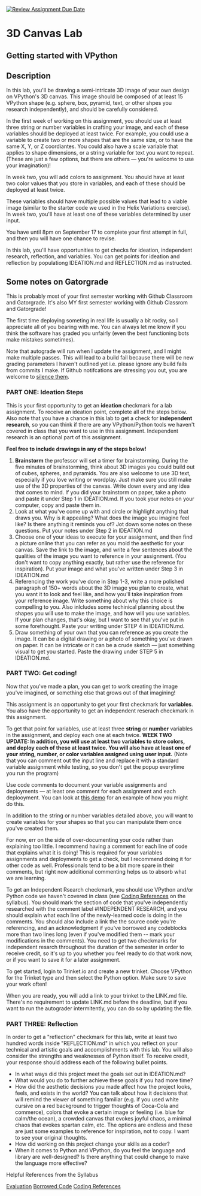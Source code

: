 [![Review Assignment Due Date](https://classroom.github.com/assets/deadline-readme-button-24ddc0f5d75046c5622901739e7c5dd533143b0c8e959d652212380cedb1ea36.svg)](https://classroom.github.com/a/F0S2zfq3)
# 3D Canvas Lab
## Getting started with VPython

## Description

In this lab, you'll be drawing a semi-intricate 3D image of your own design on VPython's 3D canvas. This image should be composed of at least 15 VPython shape (e.g. sphere, box, pyramid, text, or other shpes you research independently), and should be carefully considered. 

In the first week of working on this assignment, you should use at least three string or number variables in crafting your image, and each of these variables should be deployed at least twice. For example, you could use a variable to create two or more shapes that are the same size, or to have the same X, Y, or Z coordiantes. You could also have a scale variable that applies to shape dimensions, or a string variable for text you want to repeat. (These are just a few options, but there are others — you're welcome to use your imagination)!

In week two, you will add colors to assignment. You should have at least two color values that you store in variables, and each of these should be deployed at least twice. 

These variables should have multiple possible values that lead to a viable image (similar to the starter code we used in the Helix Variations exercise). In week two, you'll have at least one of these variables determined by user input. 

You have until 8pm on September 17 to complete your first attempt in full, and then you will have one chance to revise.

In this lab, you'll have opportunities to get checks for ideation, independent research, reflection, and variables. You can get points for ideation and reflection by populationg IDEATION.md and REFLECTION.md as instructed. 

## Some notes on Gatorgrade

This is probably most of your first semester working with Github Classroom and Gatorgrade. It's also MY first semester working with Github Classrom and Gatorgrade!

The first time deploying someting in real life is usually a bit rocky, so I appreciate all of you bearing with me. You can always let me know if you think the software has graded you unfairly (even the best functioning bots make mistakes sometimes). 

Note that autograde will run when I update the assignment, and I might make multiple passes. This will lead to a build fail because there will be new grading parameters I haven't outlined yet i.e. please ignore any build fails from commits I make. If Github notifcations are stressing you out, you are welcome to [silence them](https://docs.github.com/en/account-and-profile/managing-subscriptions-and-notifications-on-github/setting-up-notifications/configuring-notifications). 

### PART ONE: Ideation Steps

This is your first opportunity to get an <b>ideation</b> checkmark for a lab assignment. To receive an ideation point, complete all of the steps below. Also note that you have a chance in this lab to get a check for <b>independent research</b>, so you can think if there are any VPython/Python tools we haven't covered in class that you want to use in this assignment. Independent research is an optional part of this assignment. 

<b>Feel free to include drawings in any of the steps below! </b>

1. <b>Brainstorm</b> the professor will set a timer for brainstorming. During the five minutes of brainstorming, think about 3D images you could build out of cubes, spheres, and pyramids. You are also welcome to use 3D text, especially if you love writing or wordplay. Just make sure you still make use of the 3D properties of the canvas.  Write down every and any idea that comes to mind. If you did your brainstorm on paper, take a photo and paste it under Step 1 in IDEATION.md. If you took your notes on your computer, copy and paste them in. 
2. Look at what you've come up with and circle or highlight anything that draws you. Why is it appealing? What does the image you imagine feel like? Is there anything it reminds you of? Jot down some notes on these questions. Put your notes under Step 2 in IDEATION.md
3. Choose one of your ideas to execute for your assignment, and then find a picture online that you can refer as you mold the aesthetic for your canvas. Save the link to the image, and write a few sentences about the qualities of the image you want to reference in your assignment. (You don't want to copy anything exactly, but rather use the reference for inspiration). Put your image and what you've written under Step 3 in IDEATION.md
4. Referencing the work you've done in Step 1-3, write a more polished paragraph of 150+ words about the 3D image you plan to create, what you want it to look and feel like, and how you'll take inspiration from your reference image. Write something about why this choice is compelling to you. Also inlcludes some techinical planning about the shapes you will use to make the image, and how will you use variables. If your plan changes, that's okay, but I want to see that you've put in some forethought. Paste your writing under STEP 4 in IDEATION.md. 
5. Draw something of your own that you can reference as you create the image. It can be a digital drawing or a photo of something you've drawn on paper. It can be intricate or it can be a crude sketch — just something visual to get you started. Paste the drawing under STEP 5 in IDEATION.md. 



### PART TWO: Get coding!

Now that you've made a plan, you can get to work creating the image you've imagined, or something else that grows out of that imagining! 

This assignment is an opportunity to get your first checkmark for <b>variables</b>. You also have the opportunity to get an independent reserach checkmark in this assignment. 

To get that point for variables, use at least three <b>string</b> or <b>number</b> variables in the assignment, and deploy each one at each twice. <strong>WEEK TWO UPDATE: In addition, you will use at least two variables to store colors, and deploy each of these at least twice. You will also have at least one of your string, number, or color variables assigned using user input.</strong> (Note that you can comment out the input line and replace it with a standard variable assignment while testing, so you don't get the popup everytime you run the program)

Use code comments to document your variable assignments and deployments — at least one comment for each assignment and each deplooyment. You can look at [this demo](https://trinket.io/library/trinkets/b21ce9cf3f) for an example of how you might do this. 

In addition to the string or number variables detailed above, you will want to create variables for your shapes so that you can manipulate them once you've created them. 

For now, err on the side of over-documenting your code rather than explaining too little. I recommend having a comment for each line of code that explains what it is doing! This is required for your variables assignments and deployments to get a check, but I recommend doing it for other code as well. Professionals tend to be a bit more spare in their comments, but right now additional commenting helps us to absorb what we are learning. 

To get an Independent Rsearch checkmark, you should use VPython and/or Python code we haven't covered in class (see [Coding References](https://github.com/allegheny-college-cmpsc-100-fall-2023/course-materials#coding-references) on the syllabus). You should mark the section of code that you've independently researched with the comment label #INDEPENDENT RESEARCH, and you should explain what each line of the newly-learned code is doing in the comments. You should also include a link the the source code you're referencing, and an acknowledgment if you've borrowed any codeblocks more than two lines long (even if you've modified them -- mark your modifications in the comments). You need to get two checkmarks for independent resarch throughout the duration of the semester in order to receive credit, so it's up to you whether you feel ready to do that work now, or if you want to save it for a later assignment. 

To get started, login to Trinket.io and create a new trinket. Choose VPython for the Trinket type and then select the Python option. Make sure to save your work often! 

When you are ready, you will add a link to your trinket to the LINK.md file. There's no requirement to update LINK.md before the deadline, but if you want to run the autograder intermitently, you can do so by updating the file.


### PART THREE: Reflection

In order to get a "reflection" checkmark for this lab, write at least two hundred words inside "REFLECTION.md" in which you reflect on your technical and artistic goals and accomplishments with this lab. You will also consider the strengths and weaknesses of Python itself. To receive credit, your response should address each of the following bullet points.

- In what ways did this project meet the goals set out in IDEATION.md? 
- What would you do to further achieve these goals if you had more time?
- How did the aesthetic decisions you made affect how the project looks, feels, and exists in the world? You can talk about how it decisions that will remind the viewer of something familiar (e.g. if you used white cursive on a red background to trigger thoughts of Coca-Cola and commerce), colors that evoke a certain image or feeling (i.e. blue for calm/the ocean), a crowded canvas that evokes joyful chaos, a minimal chaos that evokes spartan calm, etc. The options are endless and these are just some examples to reference for inspiration, not to copy. I want to see your original thoughts. 
- How did working on this project change your skills as a coder?
- When it comes to Python and VPython, do you feel the language and library are well-designed? Is there anything that could change to make the language more effective? 


Helpful References from the Syllabus

[Evaluation](https://github.com/allegheny-college-cmpsc-100-fall-2023/course-materials/blob/main/README.md#evaluation)
[Borrowed Code](https://github.com/allegheny-college-cmpsc-100-fall-2023/course-materials/blob/main/README.md#coding-references)
[Coding References](https://github.com/allegheny-college-cmpsc-100-fall-2023/course-materials/blob/main/README.md#coding-references)